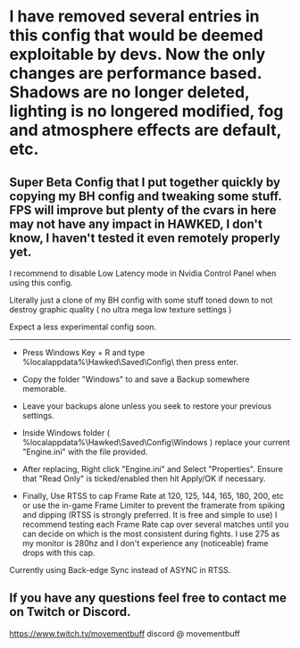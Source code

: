 # I have removed several entries in this config that would be deemed exploitable by devs. Now the only changes are performance based. Shadows are no longer deleted, lighting is no longered modified, fog and atmosphere effects are default, etc. 
Super Beta Config that I put together quickly by copying my BH config and tweaking some stuff. FPS will improve but plenty of the cvars in here may not have any impact in HAWKED, I don't know, I haven't tested it even remotely properly yet.
  -
 I recommend to disable Low Latency mode in Nvidia Control Panel when using this config.

Literally just a clone of my BH config with some stuff toned down to not destroy graphic quality ( no ultra mega low texture settings )

Expect a less experimental config soon.

 --------------------------------------------------------------------------------------------------------------------------------------------------------------

- Press Windows Key + R and type %localappdata%\Hawked\Saved\Config\ then press enter.
  
- Copy the folder "Windows" to and save a Backup somewhere memorable.
- Leave your backups alone unless you seek to restore your previous settings. 

- Inside Windows folder ( %localappdata%\Hawked\Saved\Config\Windows ) replace your current "Engine.ini" with the file provided.
- After replacing, Right click "Engine.ini" and Select "Properties". Ensure that "Read Only" is ticked/enabled then hit Apply/OK if necessary.


- Finally, Use RTSS to cap Frame Rate at 120, 125, 144, 165, 180, 200, etc or use the in-game Frame Limiter to prevent the framerate from spiking and dipping  (RTSS is strongly preferred. It is free and simple to use)
I recommend testing each Frame Rate cap over several matches until you can decide on which is the most consistent during fights. I use 275 as my monitor is 280hz and I don't experience any (noticeable) frame drops with this cap.



Currently using Back-edge Sync instead of ASYNC in RTSS.

If you have any questions feel free to contact me on Twitch or Discord.
-
https://www.twitch.tv/movementbuff
discord @ movementbuff
